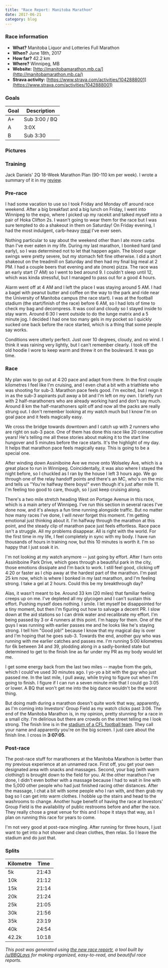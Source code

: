 ```yaml
---
title: "Race Report: Manitoba Marathon"
date: 2017-06-21
category: blog
---
```


### Race information
* **What?** Manitoba Liquor and Lotteries Full Marathon
* **When?** June 18th, 2017
* **How far?** 42.2 km
* **Where?** Winnipeg, MB
* **Website:** [http://manitobamarathon.mb.ca/](http://manitobamarathon.mb.ca/)
* **Strava activity:** [https://www.strava.com/activities/1042888001](https://www.strava.com/activities/1042888001)

### Goals
| Goal | Description |
|------|-------------|
| A+ | Sub 3:00 / BQ |
| A | 3:0X |
| B | Sub 3:30 |

### Pictures

### Training

Jack Daniels' 2Q 18-Week Marathon Plan (90-110 km per week). I wrote a summary of it in my [review](https://www.reddit.com/r/AdvancedRunning/comments/6ieehb/training_plan_review_jack_daniels_2q_18week/).

### Pre-race

I had some vacation to use so I took Friday and Monday off around race weekend. After a big breakfast and a big lunch on Friday, I went into Winnipeg to the expo, where I picked up my racekit and talked myself into a pair of Hoka Clifton 2s. I wasn't going to wear them for the race but I was sure tempted to do a shakeout in them on Saturday! On Friday evening, I had the most indulgent, carb-heavy [meal](https://goo.gl/photos/C3Rbu46pMuYZsTXb6) I've ever seen.

Nothing particular to say about the weekend other than I ate more carbs than I've ever eaten in my life. During my last marathon, I bonked hard (and early), so I was determined not to let that happen again. The blood sugar swings were pretty severe, but my stomach felt fine otherwise. I did a short shakeout on the treadmill on Saturday and then had my final big meal at 2 PM. I had a couple beers that evening and ate (more) pizza. The race was an early start (7 AM) so I went to bed around 9. I couldn't sleep until 12, which was kinda stressful, but I managed to pass out for a good 4 hours.

Alarm went off at 4 AM and I left the place I was staying around 5 AM. I had a bagel with peanut butter and coffee on the way to the park and ride near the University of Manitoba campus (the race start). I was at the football stadium (the start/finish of the race) before 6 AM, so I had lots of time to check my bag and decompress. It was cool and cloudy so I stayed inside to stay warm. Around 6:30 I went outside to do the lunge matrix and a 5 minute jog. I decided I had one too many gels in my pocket so I quickly sucked one back before the race started, which is a thing that some people say works.

Conditions were utterly perfect. Just over 10 degrees, cloudy, and no wind. I think it was raining very lightly, but I can't remember clearly. I took off the old hoodie I wore to keep warm and threw it on the boulevard. It was go time.

### Race

My plan was to go out at 4:20 pace and adapt from there. In the first couple kilometres I feel like I'm cruising, and I even chat a bit with a triathlete who was shooting for sub-3. Marathon pace feels good. I'm excited, but I reign it in as the sub-3 aspirants pull away a bit and I'm left on my own.  I briefly run with 2 half-marathoners who are already working hard and don't say much. Around 8 km the half-marathoners split off and now all the packs are really strung out. I don't remember looking at my watch much but I know I'm on goal pace and it feels magically easy.

We cross the bridge towards downtown and I catch up with 2 runners who are right on sub-3 pace. One of them has done this race like 20 consecutive years! He's telling me all these stories about making it to the start line hungover and 5 minutes before the race starts. It's the highlight of my day. It helps that marathon pace feels magically easy. This is going to be a special one.

After winding down Assiniboine Ave we move onto Wolseley Ave, which is a great place to run in Winnipeg. Coincidentally, it was also where I stayed the night before, so I chuckled as I ran by the house I left 3 hours ago. We go through one of the relay handoff points and there's an MC, who's on the mic and tells us "You're halfway there boys!" even though it's just after mile 11. I'm feeling too good to care, though, so I just keep cruising along.

There's a two mile stretch heading West on Portage Avenue in this race, which is a main artery of Winnipeg. I've run this section in several races I've done now, and it's always a fun time running alongside traffic. But no matter how many races I've done, I will *never* forget this moment. I'm getting emotional just thinking about it. I'm halfway through the marathon at this point, and the steady clip of marathon pace just feels effortless. Race pace isn't a struggle. All my problems disappear. All is right with the world. For the first time in my life, I feel completely in sync with my body. I have run thousands of hours in training now, but this 10 minutes is worth it. I'm so happy that I just soak it in.

I'm not looking at my watch anymore -- just going by effort. After I turn onto Assiniboine Park Drive, which goes through a beautiful park in the city, those emotions dissipate and I'm back to work. I still feel good, clicking off 4:20 or faster as I chip away at the hardest part of the marathon. I'm past 25 km now, which is where I bonked in my last marathon, and I'm feeling strong. I take a gel at 2 hours. Could this be my breakthrough day?

Alas, it wasn't meant to be. Around 33 km (20 miles) that familiar feeling creeps up on me. I've depleted all my glycogen and I can't sustain this effort. Pushing myself does nothing. I smile. I let myself be disappointed for a tiny moment, but then I'm figuring out how to salvage a decent PR. I slow down at the aid stations so I can drink water and recalibrate my effort. I'm being passed by 3 or 4 runners at this point. I'm happy for them. One of the guys I was running with earlier passes me and he looks like he's staying strong. I tell him "Good job!" because I know that my magical day is over and I'm hoping that he goes sub-3. Towards the end, another guy who was running with me earlier catches and passes me. I'm running 5:00 kilometres for 6k between 34 and 39, plodding along in a sadly-bonked state but determined to get to the finish line as far under my PR as my body would let me.

I get some energy back from the last two miles -- maybe from the gels, which I could've used 30 minutes ago. I yo-yo a bit with the guy who just passed me. In the last mile, I pull away, while trying to figure out when I'm going to finish. I figure if I can run a seven minute mile that I could go 3:05 or lower. A BQ that won't get me into the big dance wouldn't be the worst thing.

But doing math during a marathon doesn't quite work that way, apparently, as I'm coming into Investors' Group Field as my watch clicks past 3:06. The end of the Manitoba Marathon is, in my opinion, pretty stunning for a race in a small city. I'm delirious but there are crowds on the street telling me I look strong. The finish line is in the [stadium of a CFL football team](http://www.marathon-photos.com/scripts/event.py?template=MPX2&new_search=1&event=Sports%2FSTCA%2F2017%2FManitoba%20Marathon&match=238). They call your name and apparently you're on the big screen. I just care about the finish line. I cross in **3:07:05**.

### Post-race

The post-race stuff for marathoners at the Manitoba Marathon is better than my previous experience at an unnamed race. First off, you get your own designated area with snacks and massages. Second, your bag (with warm clothing!) is brought down to the field for you. At the other marathon I've done, I didn't even bother with a massage because I had to wait in line with the 5,000 other people who had just finished racing other distances. After the massage, I chat a bit with some people who I ran with, and then grab my bag so I can get into warm clothes. I hobble up the stairs and head to the washrooms to change. Another huge benefit of having the race at Investors' Group Field is the availability of public restrooms before and after the race. They really chose a great venue for this and I hope it stays that way, as I plan on running this race for years to come.

I'm not very good at post-race mingling. After running for three hours, I just want to get into a hot shower and clean clothes, then relax. So I leave the stadium and do just that.

### Splits
| Kilometre | Time |
|------|------|
| 5k | 21:43 |
| 10k | 21:12 |
| 15k | 21:14 |
| 20k | 21:24 |
| 25k | 21:05|
| 30k | 21:56 |
| 35k | 23:19 |
| 40k | 24:54 |
| 42.2k | 10:18 |

*This post was generated using [the new race reportr](https://martellaj.github.io/race-reportr/), a tool built by [/u/BBQLays](https://www.reddit.com/u/bbqlays) for making organized, easy-to-read, and beautiful race reports.*
